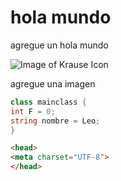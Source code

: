 # hola mundo
agregue un hola mundo

![Image of Krause Icon](https://github.com/user-attachments/assets/08235799-dda7-4006-ac24-b58f89fae784)

agregue una imagen

``` C#
class mainclass {
int F = 0;
string nombre = Leo;
}
```

``` html
<head>
<meta charset="UTF-8">
</head>
```

